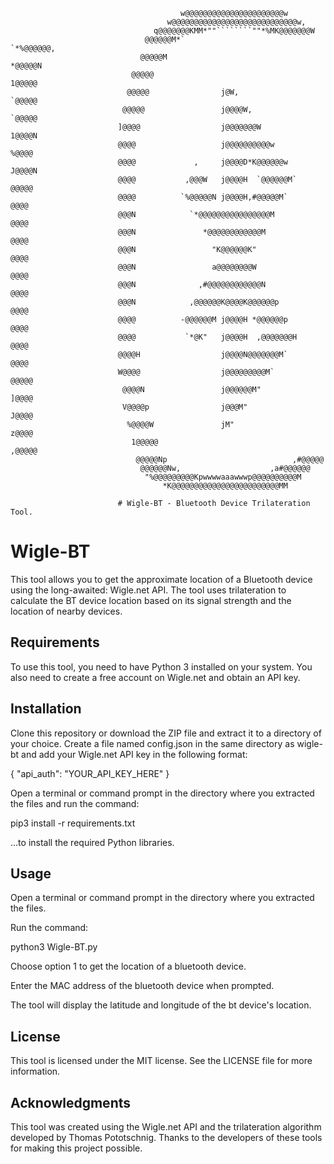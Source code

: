 
                                          w@@@@@@@@@@@@@@@@@@@@@@w
                                       w@@@@@@@@@@@@@@@@@@@@@@@@@@@@w,
                                    q@@@@@@@KMM*""````````""*%MK@@@@@@@W
                                  @@@@@@M*`                      `*%@@@@@@,
                                 @@@@@M                              *@@@@@N
                               @@@@@                                   1@@@@@
                              @@@@@                j@W,                 `@@@@@
                             @@@@@                 j@@@@W,               `@@@@@
                            ]@@@@                  j@@@@@@@W              1@@@@N
                            @@@@                   j@@@@@@@@@@w            %@@@@
                            @@@@             ,     j@@@@D*K@@@@@@w         J@@@@N
                            @@@@           ,@@@W   j@@@@H  `@@@@@@M`        @@@@@
                            @@@@          `%@@@@@N j@@@@H,#@@@@@M`           @@@@
                            @@@N            `*@@@@@@@@@@@@@@@@M              @@@@
                            @@@N               *@@@@@@@@@@@@M                @@@@
                            @@@N                 "K@@@@@@K"                  @@@@
                            @@@N                 a@@@@@@@@W                  @@@@
                            @@@N              ,#@@@@@@@@@@@@N                @@@@
                            @@@N            ,@@@@@@K@@@@K@@@@@@p             @@@@
                            @@@@          -@@@@@@M j@@@@H *@@@@@@p           @@@@
                            @@@@           `*@K"   j@@@@H  ,@@@@@@@H         @@@@
                            @@@@H                  j@@@@N@@@@@@@M`          @@@@
                            W@@@@                  j@@@@@@@@@M`            @@@@@
                             @@@@N                 j@@@@@@M"              ]@@@@
                             V@@@@p                j@@@M"                J@@@@
                              %@@@@W               jM"                  z@@@@
                               1@@@@@                                 ,@@@@@
                                @@@@@Np                            ,#@@@@@
                                 @@@@@@Nw,                    ,a#@@@@@@
                                  "%@@@@@@@@@Kpwwwwaaawwwp@@@@@@@@@@M
                                      *K@@@@@@@@@@@@@@@@@@@@@@@@MM

                            # Wigle-BT - Bluetooth Device Trilateration Tool.

# Wigle-BT
This tool allows you to get the approximate location of a Bluetooth device using the long-awaited: Wigle.net API. The tool uses trilateration to calculate the BT device location based on its signal strength and the location of nearby devices.

## Requirements
To use this tool, you need to have Python 3 installed on your system. You also need to create a free account on Wigle.net and obtain an API key.

## Installation
Clone this repository or download the ZIP file and extract it to a directory of your choice.
Create a file named config.json in the same directory as wigle-bt and add your Wigle.net API key in the following format:

{ "api_auth": "YOUR_API_KEY_HERE" }

Open a terminal or command prompt in the directory where you extracted the files and run the command:

pip3 install -r requirements.txt

...to install the required Python libraries.

## Usage
Open a terminal or command prompt in the directory where you extracted the files.

Run the command:

python3 Wigle-BT.py

Choose option 1 to get the location of a bluetooth device.

Enter the MAC address of the bluetooth device when prompted.

The tool will display the latitude and longitude of the bt device's location.

## License
This tool is licensed under the MIT license. See the LICENSE file for more information.

## Acknowledgments
This tool was created using the Wigle.net API and the trilateration algorithm developed by Thomas Pototschnig. Thanks to the developers of these tools for making this project possible.
